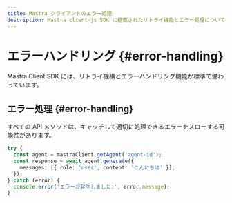 ```yaml
---
title: Mastra クライアントのエラー処理
description: Mastra client-js SDK に搭載されたリトライ機能とエラー処理について学びます。
---
```


# エラーハンドリング \{#error-handling\}

Mastra Client SDK には、リトライ機構とエラーハンドリング機能が標準で備わっています。

## エラー処理 \{#error-handling\}

すべての API メソッドは、キャッチして適切に処理できるエラーをスローする可能性があります。

```typescript
try {
  const agent = mastraClient.getAgent('agent-id');
  const response = await agent.generate({
    messages: [{ role: 'user', content: 'こんにちは' }],
  });
} catch (error) {
  console.error('エラーが発生しました:', error.message);
}
```

